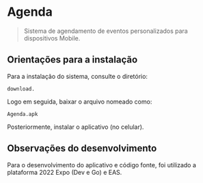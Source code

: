 # Agenda
> Sistema de agendamento de eventos personalizados para dispositivos Mobile.

## Orientações para a instalação

Para a instalação do sistema, consulte o diretório:
	
	download.

Logo em seguida, baixar o arquivo nomeado como:
	
	Agenda.apk

Posteriormente, instalar o aplicativo (no celular).

## Observações do desenvolvimento

Para o desenvolvimento do aplicativo e código fonte, foi utilizado a plataforma 2022 Expo (Dev e Go) e EAS.
